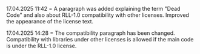 17.04.2025 11:42 =
  A paragraph was added explaining the term "Dead Code" and also about RLL-1.0 compatibility with other licenses. Improved the appearance of the license text.

17.04.2025 14:28 =
  The compatibility paragraph has been changed. Compatibility with libraries under other licenses is allowed if the main code is under the RLL-1.0 license.
